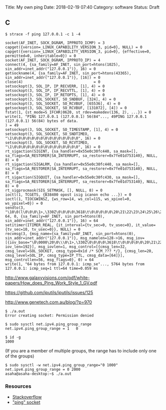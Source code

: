 Title: My own ping
Date: 2018-02-19 07:40
Category: software
Status: Draft

## C
```
$ strace -f ping 127.0.0.1 -c 1 -4
```


```
socket(AF_INET, SOCK_DGRAM, IPPROTO_ICMP) = 3
capget({version=_LINUX_CAPABILITY_VERSION_3, pid=0}, NULL) = 0
capget({version=_LINUX_CAPABILITY_VERSION_3, pid=0}, {effective=0, permitted=0, inheritable=0}) = 0
socket(AF_INET, SOCK_DGRAM, IPPROTO_IP) = 4
connect(4, {sa_family=AF_INET, sin_port=htons(1025), sin_addr=inet_addr("127.0.0.1")}, 16) = 0
getsockname(4, {sa_family=AF_INET, sin_port=htons(43365), sin_addr=inet_addr("127.0.0.1")}, [16]) = 0
close(4)                                = 0
setsockopt(3, SOL_IP, IP_RECVERR, [1], 4) = 0
setsockopt(3, SOL_IP, IP_RECVTTL, [1], 4) = 0
setsockopt(3, SOL_IP, IP_RETOPTS, [1], 4) = 0
setsockopt(3, SOL_SOCKET, SO_SNDBUF, [324], 4) = 0
setsockopt(3, SOL_SOCKET, SO_RCVBUF, [65536], 4) = 0
getsockopt(3, SOL_SOCKET, SO_RCVBUF, [131072], [4]) = 0
fstat(1, {st_mode=S_IFCHR|0620, st_rdev=makedev(136, 2), ...}) = 0
write(1, "PING 127.0.0.1 (127.0.0.1) 56(84"..., 49PING 127.0.0.1 (127.0.0.1) 56(84) bytes of data.
) = 49
setsockopt(3, SOL_SOCKET, SO_TIMESTAMP, [1], 4) = 0
setsockopt(3, SOL_SOCKET, SO_SNDTIMEO, "\1\0\0\0\0\0\0\0\0\0\0\0\0\0\0\0", 16) = 0
setsockopt(3, SOL_SOCKET, SO_RCVTIMEO, "\1\0\0\0\0\0\0\0\0\0\0\0\0\0\0\0", 16) = 0
rt_sigaction(SIGINT, {sa_handler=0x55e0c30fc440, sa_mask=[], sa_flags=SA_RESTORER|SA_INTERRUPT, sa_restorer=0x7fe01d753140}, NULL, 8) = 0
rt_sigaction(SIGALRM, {sa_handler=0x55e0c30fc440, sa_mask=[], sa_flags=SA_RESTORER|SA_INTERRUPT, sa_restorer=0x7fe01d753140}, NULL, 8) = 0
rt_sigaction(SIGQUIT, {sa_handler=0x55e0c30fc430, sa_mask=[], sa_flags=SA_RESTORER|SA_INTERRUPT, sa_restorer=0x7fe01d753140}, NULL, 8) = 0
rt_sigprocmask(SIG_SETMASK, [], NULL, 8) = 0
ioctl(1, TCGETS, {B38400 opost isig icanon echo ...}) = 0
ioctl(1, TIOCGWINSZ, {ws_row=14, ws_col=115, ws_xpixel=0, ws_ypixel=0}) = 0
sendto(3, "\10\0(l\0\0\0\1>,\330Z\0\0\0\0\3618\t\0\0\0\0\0\20\21\22\23\24\25\26\27"..., 64, 0, {sa_family=AF_INET, sin_port=htons(0), sin_addr=inet_addr("127.0.0.1")}, 16) = 64
setitimer(ITIMER_REAL, {it_interval={tv_sec=0, tv_usec=0}, it_value={tv_sec=10, tv_usec=0}}, NULL) = 0
recvmsg(3, {msg_name={sa_family=AF_INET, sin_port=htons(0), sin_addr=inet_addr("127.0.0.1")}, msg_namelen=128->16, msg_iov=[{iov_base="\0\0000\20\0\\\0\1>,\330Z\0\0\0\0\3618\t\0\0\0\0\0\20\21\22\23\24\25\26\27"..., iov_len=192}], msg_iovlen=1, msg_control=[{cmsg_len=32, cmsg_level=SOL_SOCKET, cmsg_type=0x1d /* SCM_??? */}, {cmsg_len=20, cmsg_level=SOL_IP, cmsg_type=IP_TTL, cmsg_data=[64]}], msg_controllen=56, msg_flags=0}, 0) = 64
write(1, "64 bytes from 127.0.0.1: icmp_se"..., 5764 bytes from 127.0.0.1: icmp_seq=1 ttl=64 time=0.059 ms

```

http://www.galaxyvisions.com/pdf/white-papers/How_does_Ping_Work_Style_1_GV.pdf

https://github.com/iputils/iputils/issues/125


http://www.genetech.com.au/blog/?p=970


```
$ ./a.out
Error creating socket: Permission denied
```

```
$ sudo sysctl net.ipv4.ping_group_range
net.ipv4.ping_group_range = 1   0
```

```
$ id -g
1000
```

(If you are a member of multiple groups, the range has to include only one of the groups)

```
$ sudo sysctl -w net.ipv4.ping_group_range="0 1000"
net.ipv4.ping_group_range = 0 2000
asaha@asaha-desktop:~$ ./a.out
```


### Resources

- [Stackoverflow](https://stackoverflow.com/questions/8290046/icmp-sockets-linux)
- ["ping" socket](https://lwn.net/Articles/443051/)
